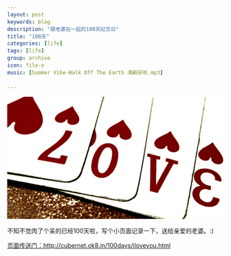 ```yaml
---
layout: post
keywords: blog
description: "跟老婆在一起的100天纪念日"
title: "100天"
categories: [life]
tags: [life]
group: archive
icon: file-o
music: [Summer Vibe-Walk Off The Earth 清新好听.mp3]

---
```


![image](/assets/images/2013-07-18-100days.jpg)

不知不觉肉了个呆的已经100天啦，写个小页面记录一下，送给亲爱的老婆。:)

[页面传送门：](http://cubernet.ok8.in/100days/iloveyou.html)http://cubernet.ok8.in/100days/iloveyou.html